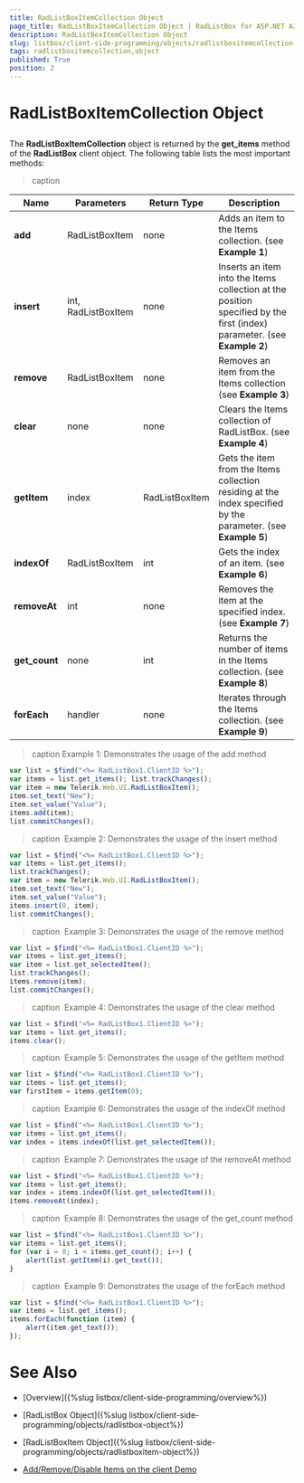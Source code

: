 ```yaml
---
title: RadListBoxItemCollection Object
page_title: RadListBoxItemCollection Object | RadListBox for ASP.NET AJAX Documentation
description: RadListBoxItemCollection Object
slug: listbox/client-side-programming/objects/radlistboxitemcollection-object
tags: radlistboxitemcollection,object
published: True
position: 2
---
```


# RadListBoxItemCollection Object

## 

The **RadListBoxItemCollection** object is returned by the **get_items** method of the **RadListBox** client object. The following table lists the most important methods:

>caption   

| Name | Parameters | Return Type | Description |
| ------ | ------ | ------ | ------ |
| **add** |RadListBoxItem|none|Adds an item to the Items collection. (see **Example 1**)|
|  **insert**  | int, RadListBoxItem | none | Inserts an item into the Items collection at the position specified by the first (index) parameter. (see **Example 2**) |
|  **remove**  | RadListBoxItem | none | Removes an item from the Items collection (see **Example 3**) |
|  **clear**  | none | none | Clears the Items collection of RadListBox. (see **Example 4**)|
|  **getItem**  | index | RadListBoxItem | Gets the item from the Items collection residing at the index specified by the parameter. (see **Example 5**)|
|  **indexOf**  | RadListBoxItem | int | Gets the index of an item. (see **Example 6**) |
|  **removeAt**  | int | none | Removes the item at the specified index. (see **Example 7**) |
|  **get_count**  | none | int | Returns the number of items in the Items collection. (see **Example 8**)|
|  **forEach**  | handler | none | Iterates through the Items collection. (see **Example 9**) |


>caption Example 1: Demonstrates the usage of the add method
````JavaScript	
var list = $find("<%= RadListBox1.ClientID %>"); 
var items = list.get_items(); list.trackChanges();
var item = new Telerik.Web.UI.RadListBoxItem();
item.set_text("New");
item.set_value("Value");
items.add(item); 
list.commitChanges();	
````

>caption  Example 2: Demonstrates the usage of the insert method
````JavaScript	
var list = $find("<%= RadListBox1.ClientID %>");
var items = list.get_items();
list.trackChanges();
var item = new Telerik.Web.UI.RadListBoxItem();
item.set_text("New");
item.set_value("Value");
items.insert(0, item); 
list.commitChanges();	
````


>caption  Example 3: Demonstrates the usage of the remove method
````JavaScript	
var list = $find("<%= RadListBox1.ClientID %>");
var items = list.get_items();
var item = list.get_selectedItem();
list.trackChanges();
items.remove(item);
list.commitChanges();	
````

>caption  Example 4: Demonstrates the usage of the clear method
````JavaScript	
var list = $find("<%= RadListBox1.ClientID %>");
var items = list.get_items(); 
items.clear();	
````

>caption  Example 5: Demonstrates the usage of the getItem method
````JavaScript	
var list = $find("<%= RadListBox1.ClientID %>");
var items = list.get_items(); 
var firstItem = items.getItem(0);	
````

>caption  Example 6: Demonstrates the usage of the indexOf method
````JavaScript	
var list = $find("<%= RadListBox1.ClientID %>");
var items = list.get_items(); 
var index = items.indexOf(list.get_selectedItem());	
````

>caption  Example 7: Demonstrates the usage of the removeAt method
````JavaScript	
var list = $find("<%= RadListBox1.ClientID %>");
var items = list.get_items();
var index = items.indexOf(list.get_selectedItem()); 
items.removeAt(index);	
````

>caption  Example 8: Demonstrates the usage of the get_count method
````JavaScript	
var list = $find("<%= RadListBox1.ClientID %>");
var items = list.get_items();
for (var i = 0; i < items.get_count(); i++) {
	alert(list.getItem(i).get_text()); 
}	
````

>caption  Example 9: Demonstrates the usage of the forEach method
````JavaScript	
var list = $find("<%= RadListBox1.ClientID %>");
var items = list.get_items();
items.forEach(function (item) {
	alert(item.get_text());
});	

````

# See Also

 * [Overview]({%slug listbox/client-side-programming/overview%})

 * [RadListBox Object]({%slug listbox/client-side-programming/objects/radlistbox-object%})

 * [RadListBoxItem Object]({%slug listbox/client-side-programming/objects/radlistboxitem-object%})

 * [Add/Remove/Disable Items on the client Demo](http://demos.telerik.com/aspnet-ajax/listbox/examples/clientside/addremovedisable/defaultcs.aspx)
